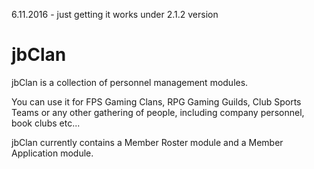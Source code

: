 6.11.2016 - just getting it works under 2.1.2 version

jbClan
======

jbClan is a collection of personnel management modules.

You can use it for FPS Gaming Clans, RPG Gaming Guilds, Club Sports Teams or any other gathering of people, including company personnel, book clubs etc...

jbClan currently contains a Member Roster module and a Member Application module.
